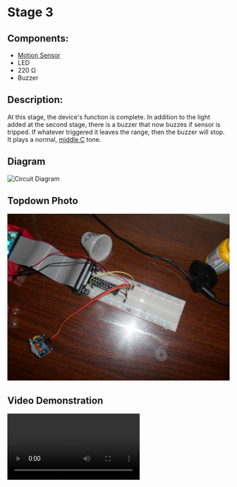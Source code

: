 # Stage 3
## Components:
- [Motion Sensor](https://www.componentsinfo.com/hc-sr501-module-pinout-datasheet/)
- LED
- 220 Ω
- Buzzer

## Description:
At this stage, the device's function is complete. In addition to the light added at the second stage, there is a buzzer that now buzzes if sensor is tripped. If whatever triggered it leaves the range, then the buzzer will stop. It plays a normal, [middle C](https://en.wikipedia.org/wiki/C_(musical_note)#Middle_C) tone.
## Diagram
![Circuit Diagram](CircuitDiagrams/CIS-220-Fundamentals-of-Unix-Final-Project-Stage-3.png)
## Topdown Photo
![Top Down Photo](TopDownPhotos/CIS-220-Final-Project-Stage-3-Top-Down-Photo.JPG)
## Video Demonstration
![Video Demonstration](VideoDemonstrations/CIS-220-Final-Project-Stage-3.mp4)